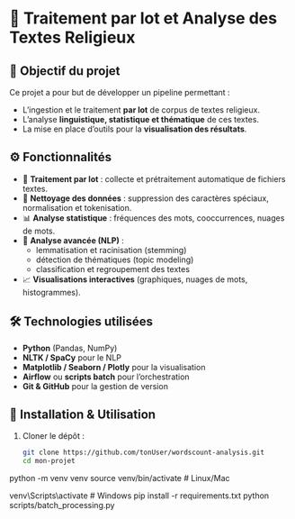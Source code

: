# 📖 Traitement par lot et Analyse des Textes Religieux  

## 🎯 Objectif du projet  
Ce projet a pour but de développer un pipeline permettant :  
- L’ingestion et le traitement **par lot** de corpus de textes religieux.  
- L’analyse **linguistique, statistique et thématique** de ces textes.  
- La mise en place d’outils pour la **visualisation des résultats**.  

## ⚙️ Fonctionnalités  
- 🔄 **Traitement par lot** : collecte et prétraitement automatique de fichiers textes.  
- 📝 **Nettoyage des données** : suppression des caractères spéciaux, normalisation et tokenisation.  
- 📊 **Analyse statistique** : fréquences des mots, cooccurrences, nuages de mots.  
- 🤖 **Analyse avancée (NLP)** :  
  - lemmatisation et racinisation (stemming)  
  - détection de thématiques (topic modeling)  
  - classification et regroupement des textes  
- 📈 **Visualisations interactives** (graphiques, nuages de mots, histogrammes).  

## 🛠️ Technologies utilisées  
- **Python** (Pandas, NumPy)  
- **NLTK / SpaCy** pour le NLP  
- **Matplotlib / Seaborn / Plotly** pour la visualisation  
- **Airflow** ou **scripts batch** pour l’orchestration  
- **Git & GitHub** pour la gestion de version  


## 🚀 Installation & Utilisation  
1. Cloner le dépôt :  
   ```bash
   git clone https://github.com/tonUser/wordscount-analysis.git
   cd mon-projet
python -m venv venv
source venv/bin/activate   # Linux/Mac

venv\Scripts\activate      # Windows
pip install -r requirements.txt
python scripts/batch_processing.py
